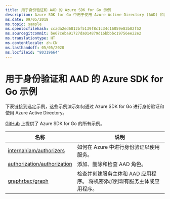 ```yaml
---
title: 用于身份验证和 AAD 的 Azure SDK for Go 示例
description: Azure SDK for Go 中用于使用 Azure Active Directory (AAD) 和身份验证的选定示例。
ms.date: 09/05/2018
ms.topic: sample
ms.openlocfilehash: ccada2ed6812bf5139f8c1c34c16059e83b02f52
ms.sourcegitcommit: be67ceba91727da014879d16bbbbc19756ee22e2
ms.translationtype: HT
ms.contentlocale: zh-CN
ms.lasthandoff: 05/05/2020
ms.locfileid: "80319664"
---
```

# <a name="azure-sdk-for-go-samples-for-authentication-and-aad"></a>用于身份验证和 AAD 的 Azure SDK for Go 示例

下表链接到选定示例，这些示例演示如何通过 Azure SDK for Go 进行身份验证和使用 Azure Active Directory。

[GitHub](https://github.com/Azure-Samples/azure-sdk-for-go-samples) 上提供了 Azure SDK for Go 的所有示例。

| 名称 | 说明 |
|------|-------------|
| [internal/iam/authorizers](https://github.com/Azure-Samples/azure-sdk-for-go-samples/blob/master/internal/iam/authorizers.go) | 如何在 Azure 中进行身份验证以使用服务。 |
| [authorization/authorization](https://github.com/Azure-Samples/azure-sdk-for-go-samples/blob/master/authorization/authorization.go) | 添加、删除和检查 AAD 角色。 |
| [graphrbac/graph](https://github.com/Azure-Samples/azure-sdk-for-go-samples/blob/master/graphrbac/graph.go) | 检查并创建服务主体和 AAD 应用程序。 将机密添加到现有服务主体或应用程序。 |
